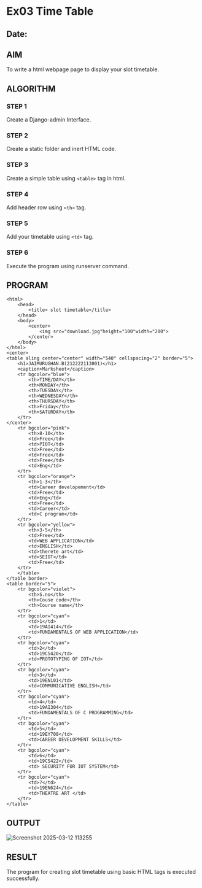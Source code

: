 # Ex03 Time Table
## Date:

## AIM
To write a html webpage page to display your slot timetable.

## ALGORITHM
### STEP 1
Create a Django-admin Interface.

### STEP 2
Create a static folder and inert HTML code.

### STEP 3
Create a simple table using ```<table>``` tag in html.

### STEP 4
Add header row using ```<th>``` tag.

### STEP 5
Add your timetable using ```<td>``` tag.

### STEP 6
Execute the program using runserver command.

## PROGRAM
```
<html>
    <head>
        <title> slot timetable</title>
    </head>
    <body>
        <center>
            <img src="download.jpg"height="100"width="200">
        </center>
    </body>
</html>
<center>
<table aling center="center" width="540" cellspacing="2" border="5">    
    <h1>JAIMURUGHAN.B(212222113001)</h1>
    <caption>Marksheet</caption>
    <tr bgcolor="blue">
        <th>TIME/DAY</th>
        <th>MONDAY</th>
        <th>TUESDAY</th>
        <th>WEDNESDAY</th>
        <th>THURSDAY</th>
        <th>Friday</th>
        <th>SATURDAY</th>
    </tr>
</center>
    <tr bgcolor="pink">
        <th>8-10</th>
        <td>Free</td>
        <td>PIOT</td>
        <td>Free</td>
        <td>Free</td>
        <td>Free</td>
        <td>Eng</td>
    </tr>
    <tr bgcolor="orange">
        <th>1-3</th>
        <td>Career developement</td>
        <td>Free</td>
        <td>Eng</td>
        <td>Free</td>
        <td>Career</td>
        <td>C program</td>
    </tr>
    <tr bgcolor="yellow">
        <th>3-5</th>
        <td>Free</td>
        <td>WEB APPLICATION</td>
        <td>ENGLISH</td>
        <td>therete art</td>
        <td>SEIOT</td>
        <td>Free</td>
    </tr>
    </table>
</table border>
<table border="5">
    <tr bgcolor="violet">
        <th>S.no</th>
        <th>Couse code</th>
        <th>Course name</th>
    </tr>
    <tr bgcolor="cyan">
        <td>1</td>
        <td>19AI414</td>
        <td>FUNDAMENTALS OF WEB APPLICATION</td>
    </tr>
    <tr bgcolor="cyan">
        <td>2</td>
        <td>19CS420</td>
        <td>PROTOTYPING OF IOT</td>
    </tr>
    <tr bgcolor="cyan">
        <td>3</td>
        <td>19EN101</td>
        <td>COMMUNICATIVE ENGLISH</td>
    </tr>
    <tr bgcolor="cyan">
        <td>4</td>
        <td>19AI304</td>
        <td>FUNDAMENTALS OF C PROGRAMMING</td>
    </tr>
    <tr bgcolor="cyan">
        <td>5</td>
        <td>19EY708</td>
        <td>CAREER DEVELOPMENT SKILLS</td>
    </tr>
    <tr bgcolor="cyan">
        <td>6</td>
        <td>19CS422</td>
        <td> SECURITY FOR IOT SYSTEM</td>
    </tr>
    <tr bgcolor="cyan">
        <td>7</td>
        <td>19EN624</td>
        <td>THEATRE ART </td>
    </tr>
</table>
```


## OUTPUT
![Screenshot 2025-03-12 113255](https://github.com/user-attachments/assets/8364d220-75f2-4118-98f9-5b069ee0a29e)



## RESULT
The program for creating slot timetable using basic HTML tags is executed successfully.

